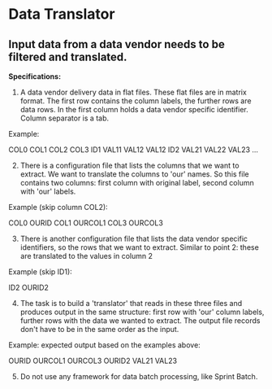 # Data Translator

## Input data from a data vendor needs to be filtered and translated.

**Specifications:**

1. A data vendor delivery data in flat files. These flat files are in matrix format. The first row contains the column labels, the further rows are data rows. In the first column holds a data vendor specific identifier. Column separator is a tab.

Example:

COL0	COL1	COL2	COL3
ID1	VAL11	VAL12	VAL12
ID2	VAL21	VAL22	VAL23
...

2. There is a configuration file that lists the columns that we want to extract. We want to translate the columns to 'our' names. So this file contains two columns: first column with original label, second column with 'our' labels.

Example (skip column COL2):

COL0	OURID
COL1	OURCOL1
COL3	OURCOL3

3. There is another configuration file that lists the data vendor specific identifiers, so the rows that we want to extract. Similar to point 2: these are translated to the values in column 2

Example (skip ID1):

ID2	OURID2

4. The task is to build a 'translator' that reads in these three files and produces output in the same structure: first row with 'our' column labels, further rows with the data we wanted to extract. The output file records don't have to be in the same order as the input.

Example: expected output based on the examples above:

OURID	OURCOL1	OURCOL3
OURID2	VAL21	VAL23

5. Do not use any framework for data batch processing, like Sprint Batch.

